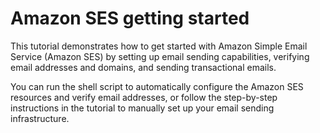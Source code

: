 # Amazon SES getting started

This tutorial demonstrates how to get started with Amazon Simple Email Service (Amazon SES) by setting up email sending capabilities, verifying email addresses and domains, and sending transactional emails.

You can run the shell script to automatically configure the Amazon SES resources and verify email addresses, or follow the step-by-step instructions in the tutorial to manually set up your email sending infrastructure.

